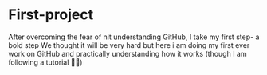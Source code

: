 # First-project
After overcoming the fear of nit understanding GitHub, I take my first step- a bold step
We thought it will be very hard but here i am doing my first ever work on GitHub and practically understanding how it works (though I am following a tutorial 🤣😂)
